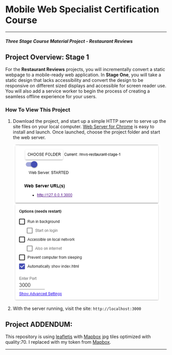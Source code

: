 # Mobile Web Specialist Certification Course
---
#### _Three Stage Course Material Project - Restaurant Reviews_

## Project Overview: Stage 1

For the **Restaurant Reviews** projects, you will incrementally convert a static webpage to a mobile-ready web application. In **Stage One**, you will take a static design that lacks accessibility and convert the design to be responsive on different sized displays and accessible for screen reader use. You will also add a service worker to begin the process of creating a seamless offline experience for your users.

### How To View This Project

1. Download the project, and start up a simple HTTP server to serve up the site files on your local computer. [Web Server for Chrome](https://chrome.google.com/webstore/detail/web-server-for-chrome/ofhbbkphhbklhfoeikjpcbhemlocgigb?hl=en) is easy to install and launch.  Once launched, choose the project folder and start the web server.

   ![Web Server for Chrome Setup](img/web-server-for-chrome.PNG)

2. With the server running, visit the site: `http://localhost:3000`

## Project ADDENDUM:

This repository is using [leafletjs](https://leafletjs.com/) with [Mapbox](https://www.mapbox.com/) jpg tiles optimized with quality:70.
I replaced <your MAPBOX API KEY HERE> with my token from [Mapbox](https://www.mapbox.com/).

---